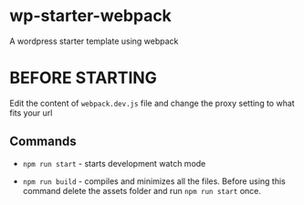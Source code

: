 # wp-starter-webpack
A wordpress starter template using webpack

# BEFORE STARTING

Edit the content of `webpack.dev.js` file and change the proxy setting to what fits your url


## Commands

 - `npm run start` - starts development watch mode
 
 - `npm run build` -    compiles and minimizes all the files. Before
   using this command    delete the assets folder and run `npm run
   start` once.
